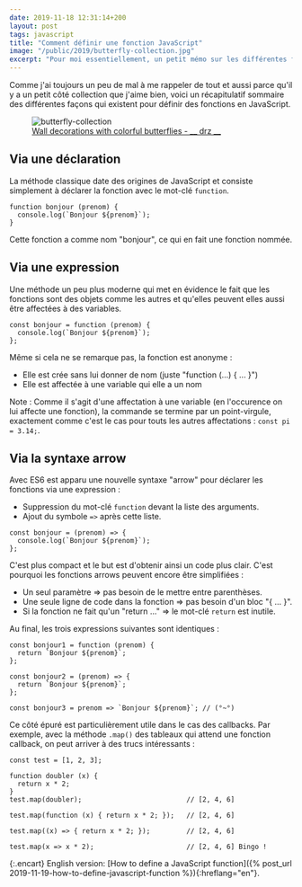 ```yaml
---
date: 2019-11-18 12:31:14+200
layout: post
tags: javascript
title: "Comment définir une fonction JavaScript"
image: "/public/2019/butterfly-collection.jpg"
excerpt: "Pour moi essentiellement, un petit mémo sur les différentes façons de déclarer une fonction en JavaScript."
---
```


Comme j'ai toujours un peu de mal à me rappeler de tout et aussi parce qu'il y a
un petit côté collection que j'aime bien, voici un récapitulatif sommaire des
différentes façons qui existent pour définir des fonctions en JavaScript.

<figure>
  <img src="{{ page.image }}" alt="butterfly-collection" />
  <figcaption>
    <a href="https://unsplash.com/photos/X8pnAEjqmqI">Wall decorations with colorful butterflies - __ drz __</a>
  </figcaption>
</figure>

## Via une déclaration

La méthode classique date des origines de JavaScript et consiste simplement à
déclarer la fonction avec le mot-clé `function`.

```
function bonjour (prenom) {
  console.log(`Bonjour ${prenom}`);
}
```

Cette fonction a comme nom "bonjour", ce qui en fait une fonction nommée.


## Via une expression

Une méthode un peu plus moderne qui met en évidence le fait que les fonctions
sont des objets comme les autres et qu'elles peuvent elles aussi être affectées
à des variables.

```
const bonjour = function (prenom) {
  console.log(`Bonjour ${prenom}`);
};
```

Même si cela ne se remarque pas, la fonction est anonyme :

* Elle est crée sans lui donner de nom (juste "function (...) { ... }")
* Elle est affectée à une variable qui elle a un nom

Note : Comme il s'agit d'une affectation à une variable (en l'occurence on lui
affecte une fonction), la commande se termine par un point-virgule, exactement
comme c'est le cas pour touts les autres affectations : `const pi = 3.14;`.


## Via la syntaxe arrow

Avec ES6 est apparu une nouvelle syntaxe "arrow" pour déclarer les fonctions via
une expression :

* Suppression du mot-clé `function` devant la liste des arguments.
* Ajout du symbole `=>` après cette liste.

```
const bonjour = (prenom) => {
  console.log(`Bonjour ${prenom}`);
};
```

C'est plus compact et le but est d'obtenir ainsi un code plus clair. C'est
pourquoi les fonctions arrows peuvent encore être simplifiées :

* Un seul paramètre => pas besoin de le mettre entre parenthèses.
* Une seule ligne de code dans la fonction => pas besoin d'un bloc "{ ... }".
* Si la fonction ne fait qu'un "return ..." => le mot-clé `return` est inutile.

Au final, les trois expressions suivantes sont identiques :

```
const bonjour1 = function (prenom) {
  return `Bonjour ${prenom}`;
};

const bonjour2 = (prenom) => {
  return `Bonjour ${prenom}`;
};

const bonjour3 = prenom => `Bonjour ${prenom}`; // (°~°)
```

Ce côté épuré est particulièrement utile dans le cas des callbacks. Par exemple,
avec la méthode `.map()` des tableaux qui attend une fonction callback, on peut
arriver à des trucs intéressants :

```
const test = [1, 2, 3];

function doubler (x) {
  return x * 2;
}
test.map(doubler);                          // [2, 4, 6]

test.map(function (x) { return x * 2; });   // [2, 4, 6]

test.map((x) => { return x * 2; });         // [2, 4, 6]

test.map(x => x * 2);                       // [2, 4, 6] Bingo !
```

{:.encart}
English version: [How to define a JavaScript function]({% post_url 2019-11-19-how-to-define-javascript-function %}){:hreflang="en"}.
